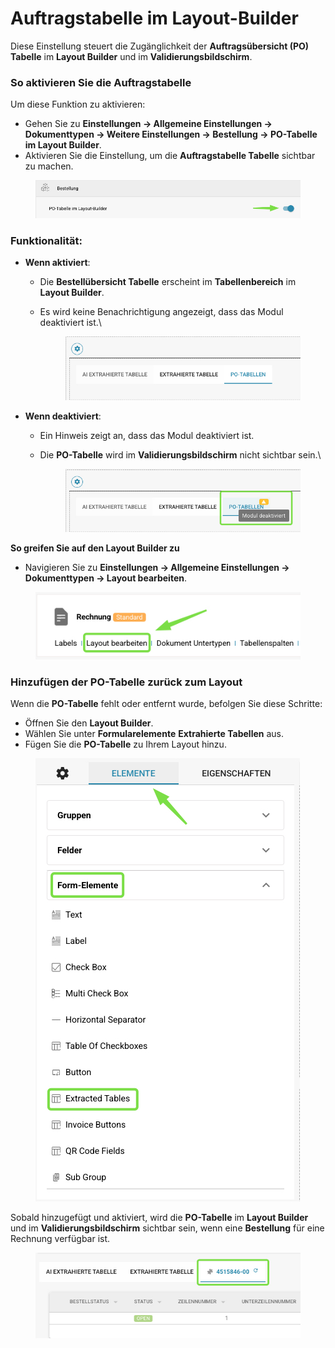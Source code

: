 # Auftragstabelle im Layout-Builder

Diese Einstellung steuert die Zugänglichkeit der **Auftragsübersicht (PO) Tabelle** im **Layout Builder** und im **Validierungsbildschirm**.

### **So aktivieren Sie die** Auftragstabelle

Um diese Funktion zu aktivieren:

* Gehen Sie zu **Einstellungen → Allgemeine Einstellungen → Dokumenttypen → Weitere Einstellungen → Bestellung → PO-Tabelle im Layout Builder**.
* Aktivieren Sie die Einstellung, um die **Auftragstabelle Tabelle** sichtbar zu machen.

<figure><img src="../../../../../.gitbook/assets/iScreen Shoter - Google Chrome - 250210141918.jpg" alt=""><figcaption></figcaption></figure>

### **Funktionalität:**

* **Wenn aktiviert**:
  * Die **Bestellübersicht Tabelle** erscheint im **Tabellenbereich** im **Layout Builder**.
  *   Es wird keine Benachrichtigung angezeigt, dass das Modul deaktiviert ist.\


      <figure><img src="../../../../../.gitbook/assets/iScreen Shoter - Google Chrome - 250210142123.jpg" alt=""><figcaption></figcaption></figure>
* **Wenn deaktiviert**:
  * Ein Hinweis zeigt an, dass das Modul deaktiviert ist.
  *   Die **PO-Tabelle** wird im **Validierungsbildschirm** nicht sichtbar sein.\


      <figure><img src="../../../../../.gitbook/assets/iScreen Shoter - Google Chrome - 250210142229.jpg" alt=""><figcaption></figcaption></figure>

**So greifen Sie auf den Layout Builder zu**

* Navigieren Sie zu **Einstellungen → Allgemeine Einstellungen → Dokumenttypen → Layout bearbeiten**.

<figure><img src="../../../../../.gitbook/assets/iScreen Shoter - Google Chrome - 250210142503.jpg" alt=""><figcaption></figcaption></figure>

### **Hinzufügen der PO-Tabelle zurück zum Layout**

Wenn die **PO-Tabelle** fehlt oder entfernt wurde, befolgen Sie diese Schritte:

* Öffnen Sie den **Layout Builder**.
* Wählen Sie unter **Formularelemente** **Extrahierte Tabellen** aus.
* Fügen Sie die **PO-Tabelle** zu Ihrem Layout hinzu.

<div align="left"><figure><img src="../../../../../.gitbook/assets/iScreen Shoter - Google Chrome - 250210142628.jpg" alt=""><figcaption></figcaption></figure></div>

Sobald hinzugefügt und aktiviert, wird die **PO-Tabelle** im **Layout Builder** und im **Validierungsbildschirm** sichtbar sein, wenn eine **Bestellung** für eine Rechnung verfügbar ist.

<figure><img src="../../../../../.gitbook/assets/iScreen Shoter - Google Chrome - 250210142735.jpg" alt=""><figcaption></figcaption></figure>



​
